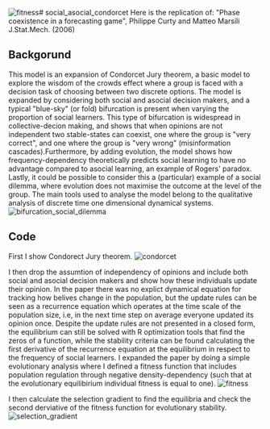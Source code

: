 ![fitness](https://github.com/MarcoFele98/social_asocial_condorcet/assets/122376407/fa9e230a-a171-490c-8472-a45c4f40cb47)# social_asocial_condorcet
Here is the replication of: "Phase coexistence in a forecasting game", Philippe Curty and Matteo Marsili J.Stat.Mech. (2006)

## Backgorund

This model is an expansion of Condorcet Jury theorem, a basic model to explore the wisdom of the crowds effect where a group is faced with a decision task of choosing between two discrete options. The model is expanded by considering both social and asocial decision makers, and a typical "blue-sky" (or fold) bifurcation is present when varying the proportion of social learners. This type of bifurcation is widespread in collective-decion making, and shows that when opinions are not independent two stable-states can coexist, one where the group is "very correct", and one where the group is "very wrong" (misinformation cascades).Furthermore, by adding evolution, the model shows how frequency-dependency theoretically predicts social learning to have no advantage compared to asocial learning, an example of Rogers' paradox. Lastly, it could be possible to consider this a (particular) example of a social dilemma, where evolution does not maximise the outcome at the level of the group. The main tools used to analyse the model belong to the qualitative analysis of discrete time one dimensional dynamical systems.
![bifurcation_social_dilemma](https://github.com/MarcoFele98/social_asocial_condorcet/assets/122376407/d3e62455-d9e7-4721-9593-75ef25fdb1d9)


## Code
First I show Condorect Jury theorem.
![condorcet](https://github.com/MarcoFele98/social_asocial_condorcet/assets/122376407/ed0ed3c6-b8ea-496d-a6b7-726d7a099fab)

I then drop the assumtion of independency of opinions and include both social and asocial decision makers and show how these individuals update their opinion. In the paper there was no explict dynamical equation for tracking how belives change in the population, but the update rules can be seen as a recurrence equation which operates at the time scale of the population size, i.e, in the next time step on average everyone updated its opinion once. Despite the update rules are not presented in a closed form, the equilibrium can still be solved with R optimization tools that find the zeros of a function, while the stability criteria can be found calculating the first derivative of the recurrence equation at the equilibrium in respect to the frequency of social learners. I expanded the paper by doing a simple evolutionary analysis where I defined a fitness function that includes population regulation through negative density-dependency (such that at the evolutionary equilibirium individual fitness is equal to one).
![fitness](https://github.com/MarcoFele98/social_asocial_condorcet/assets/122376407/56cff993-e5b5-498a-b211-c8e1fe34eef2)

I then calculate the selection gradient to find the equilibria and check the second derviative of the fitness function for evolutionary stability.
![selection_gradient](https://github.com/MarcoFele98/social_asocial_condorcet/assets/122376407/f4e94429-9e47-4098-96f4-c5c45f7f6364)
